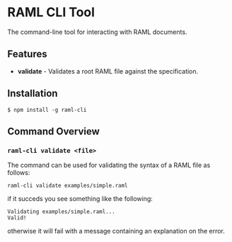 # RAML CLI Tool

The command-line tool for interacting with RAML documents.

## Features

- **validate** - Validates a root RAML file against the specification.

## Installation

```
$ npm install -g raml-cli
```

## Command Overview

### `raml-cli validate <file>`

The command can be used for validating the syntax of a RAML file as follows:

```
raml-cli validate examples/simple.raml
```

if it succeds you see something like the following:

```
Validating examples/simple.raml...
Valid!
```

otherwise it will fail with a message containing an explanation on the error.